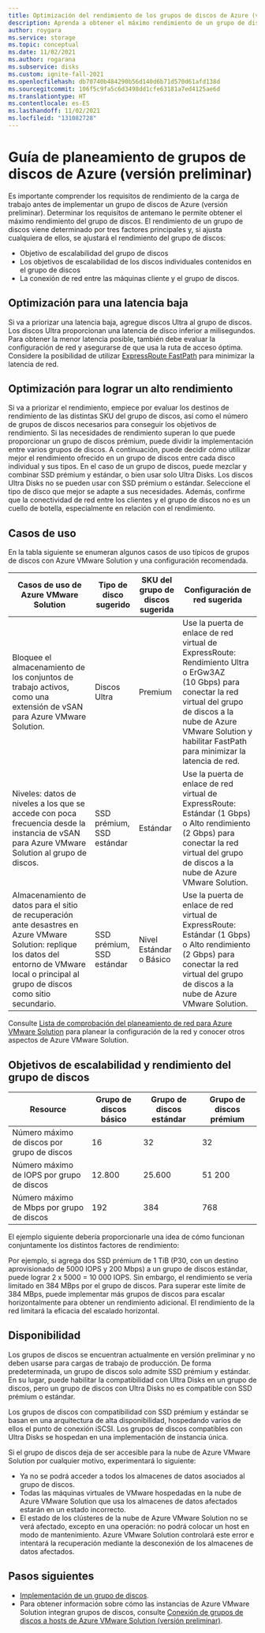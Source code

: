 ```yaml
---
title: Optimización del rendimiento de los grupos de discos de Azure (versión preliminar)
description: Aprenda a obtener el máximo rendimiento de un grupo de discos de Azure.
author: roygara
ms.service: storage
ms.topic: conceptual
ms.date: 11/02/2021
ms.author: rogarana
ms.subservice: disks
ms.custom: ignite-fall-2021
ms.openlocfilehash: db70740b484290b56d140d6b71d570d61afd138d
ms.sourcegitcommit: 106f5c9fa5c6d3498dd1cfe63181a7ed4125ae6d
ms.translationtype: HT
ms.contentlocale: es-ES
ms.lasthandoff: 11/02/2021
ms.locfileid: "131082728"
---
```

# <a name="azure-disk-pools-preview-planning-guide"></a>Guía de planeamiento de grupos de discos de Azure (versión preliminar)

Es importante comprender los requisitos de rendimiento de la carga de trabajo antes de implementar un grupo de discos de Azure (versión preliminar). Determinar los requisitos de antemano le permite obtener el máximo rendimiento del grupo de discos. El rendimiento de un grupo de discos viene determinado por tres factores principales y, si ajusta cualquiera de ellos, se ajustará el rendimiento del grupo de discos:

- Objetivo de escalabilidad del grupo de discos
- Los objetivos de escalabilidad de los discos individuales contenidos en el grupo de discos
- La conexión de red entre las máquinas cliente y el grupo de discos.

## <a name="optimize-for-low-latency"></a>Optimización para una latencia baja

Si va a priorizar una latencia baja, agregue discos Ultra al grupo de discos. Los discos Ultra proporcionan una latencia de disco inferior a milisegundos. Para obtener la menor latencia posible, también debe evaluar la configuración de red y asegurarse de que usa la ruta de acceso óptima. Considere la posibilidad de utilizar [ExpressRoute FastPath](../expressroute/about-fastpath.md) para minimizar la latencia de red.

## <a name="optimize-for-high-throughput"></a>Optimización para lograr un alto rendimiento

Si va a priorizar el rendimiento, empiece por evaluar los destinos de rendimiento de las distintas SKU del grupo de discos, así como el número de grupos de discos necesarios para conseguir los objetivos de rendimiento. Si las necesidades de rendimiento superan lo que puede proporcionar un grupo de discos prémium, puede dividir la implementación entre varios grupos de discos. A continuación, puede decidir cómo utilizar mejor el rendimiento ofrecido en un grupo de discos entre cada disco individual y sus tipos. En el caso de un grupo de discos, puede mezclar y combinar SSD prémium y estándar, o bien usar solo Ultra Disks. Los discos Ultra Disks no se pueden usar con SSD prémium o estándar. Seleccione el tipo de disco que mejor se adapte a sus necesidades. Además, confirme que la conectividad de red entre los clientes y el grupo de discos no es un cuello de botella, especialmente en relación con el rendimiento.


## <a name="use-cases"></a>Casos de uso

En la tabla siguiente se enumeran algunos casos de uso típicos de grupos de discos con Azure VMware Solution y una configuración recomendada.


|Casos de uso de Azure VMware Solution  |Tipo de disco sugerido  |SKU del grupo de discos sugerida  |Configuración de red sugerida  |
|---------|---------|---------|---------|
|Bloquee el almacenamiento de los conjuntos de trabajo activos, como una extensión de vSAN para Azure VMware Solution.     |Discos Ultra         |Premium         |Use la puerta de enlace de red virtual de ExpressRoute: Rendimiento Ultra o ErGw3AZ (10 Gbps) para conectar la red virtual del grupo de discos a la nube de Azure VMware Solution y habilitar FastPath para minimizar la latencia de red.         |
|Niveles: datos de niveles a los que se accede con poca frecuencia desde la instancia de vSAN para Azure VMware Solution al grupo de discos.     |SSD prémium, SSD estándar         |Estándar         |Use la puerta de enlace de red virtual de ExpressRoute: Estándar (1 Gbps) o Alto rendimiento (2 Gbps) para conectar la red virtual del grupo de discos a la nube de Azure VMware Solution.         |
|Almacenamiento de datos para el sitio de recuperación ante desastres en Azure VMware Solution: replique los datos del entorno de VMware local o principal al grupo de discos como sitio secundario.     |SSD prémium, SSD estándar         |Nivel Estándar o Básico         |Use la puerta de enlace de red virtual de ExpressRoute: Estándar (1 Gbps) o Alto rendimiento (2 Gbps) para conectar la red virtual del grupo de discos a la nube de Azure VMware Solution.         |


Consulte [Lista de comprobación del planeamiento de red para Azure VMware Solution](../azure-vmware/tutorial-network-checklist.md) para planear la configuración de la red y conocer otros aspectos de Azure VMware Solution.

## <a name="disk-pool-scalability-and-performance-targets"></a>Objetivos de escalabilidad y rendimiento del grupo de discos

|Resource  |Grupo de discos básico  |Grupo de discos estándar  |Grupo de discos prémium  |
|---------|---------|---------|---------|
|Número máximo de discos por grupo de discos     |16         |32         |32         |
|Número máximo de IOPS por grupo de discos     |12.800         |25.600         |51 200         |
|Número máximo de Mbps por grupo de discos     |192         |384         |768         |

El ejemplo siguiente debería proporcionarle una idea de cómo funcionan conjuntamente los distintos factores de rendimiento:

Por ejemplo, si agrega dos SSD prémium de 1 TiB (P30, con un destino aprovisionado de 5000 IOPS y 200 Mbps) a un grupo de discos estándar, puede lograr 2 x 5000 = 10 000 IOPS. Sin embargo, el rendimiento se vería limitado en 384 MBps por el grupo de discos. Para superar este límite de 384 MBps, puede implementar más grupos de discos para escalar horizontalmente para obtener un rendimiento adicional. El rendimiento de la red limitará la eficacia del escalado horizontal.

## <a name="availability"></a>Disponibilidad

Los grupos de discos se encuentran actualmente en versión preliminar y no deben usarse para cargas de trabajo de producción. De forma predeterminada, un grupo de discos solo admite SSD prémium y estándar. En su lugar, puede habilitar la compatibilidad con Ultra Disks en un grupo de discos, pero un grupo de discos con Ultra Disks no es compatible con SSD prémium o estándar.

Los grupos de discos con compatibilidad con SSD prémium y estándar se basan en una arquitectura de alta disponibilidad, hospedando varios de ellos el punto de conexión iSCSI. Los grupos de discos compatibles con Ultra Disks se hospedan en una implementación de instancia única.

Si el grupo de discos deja de ser accesible para la nube de Azure VMware Solution por cualquier motivo, experimentará lo siguiente:

- Ya no se podrá acceder a todos los almacenes de datos asociados al grupo de discos.
- Todas las máquinas virtuales de VMware hospedadas en la nube de Azure VMware Solution que usa los almacenes de datos afectados estarán en un estado incorrecto.
- El estado de los clústeres de la nube de Azure VMware Solution no se verá afectado, excepto en una operación: no podrá colocar un host en modo de mantenimiento. Azure VMware Solution controlará este error e intentará la recuperación mediante la desconexión de los almacenes de datos afectados.

## <a name="next-steps"></a>Pasos siguientes

- [Implementación de un grupo de discos](disks-pools-deploy.md).
- Para obtener información sobre cómo las instancias de Azure VMware Solution integran grupos de discos, consulte [Conexión de grupos de discos a hosts de Azure VMware Solution (versión preliminar)](../azure-vmware/attach-disk-pools-to-azure-vmware-solution-hosts.md).
